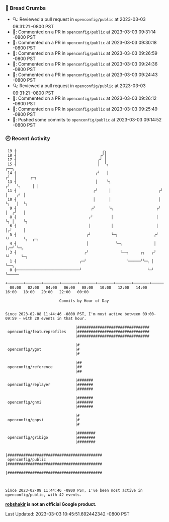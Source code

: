 ### 🍞 Bread Crumbs

 * 🔍: Reviewed a pull request in  `openconfig/public` at 2023-03-03 09:31:21 -0800 PST
 * 💬: Commented on a PR in  `openconfig/public` at 2023-03-03 09:31:14 -0800 PST
 * 💬: Commented on a PR in  `openconfig/public` at 2023-03-03 09:30:18 -0800 PST
 * 💬: Commented on a PR in  `openconfig/public` at 2023-03-03 09:26:59 -0800 PST
 * 💬: Commented on a PR in  `openconfig/public` at 2023-03-03 09:24:36 -0800 PST
 * 💬: Commented on a PR in  `openconfig/public` at 2023-03-03 09:24:43 -0800 PST
 * 🔍: Reviewed a pull request in  `openconfig/public` at 2023-03-03 09:31:21 -0800 PST
 * 💬: Commented on a PR in  `openconfig/public` at 2023-03-03 09:26:12 -0800 PST
 * 💬: Commented on a PR in  `openconfig/public` at 2023-03-03 09:25:49 -0800 PST
 * 🚢: Pushed some commits to `openconfig/public` at 2023-03-03 09:14:52 -0800 PST

### 🕘 Recent Activity
```
 19 ┼                                      ╭╮
 18 ┤                                     ╭╯│
 17 ┤                                    ╭╯ │
 15 ┤                                    │  ╰╮                         ╭──╮
 14 ┤                                   ╭╯   │                        ╭╯  │      ╭─╮
 13 ┤                                   │    ╰╮                      ╭╯   ╰╮     │ │
 11 ┤                                  ╭╯     │                     ╭╯     │    ╭╯ │
 10 ┤                                  │      │                     │      ╰╮   │  ╰╮
  9 ┤                                 ╭╯      ╰╮                   ╭╯       │  ╭╯   │
  8 ┤                                ╭╯        │                   │        ╰╮ │    ╰╮
  6 ┤                                │         │                   │         │╭╯     │
  5 ┤                               ╭╯         ╰─╮                ╭╯         ╰╯      ╰╮  ╭─╮
  4 ┤                               │            ╰─╮              │                   │╭─╯ ╰─╮
  3 ┤                              ╭╯              ╰──╮     ╭╮   ╭╯                   ╰╯     ╰─╮
  1 ┤                            ╭─╯                  ╰─────╯╰─╮ │                             ╰──╮
  0 ┼────────────────────────────╯                             ╰─╯                                ╰─────
    +───────+───────+───────+───────+───────+───────+───────+───────+───────+───────+───────+───────+────
  00:00   02:00   04:00   06:00   08:00   10:00   12:00   14:00   16:00   18:00   20:00   22:00   00:00   

						Commits by Hour of Day


Since 2023-02-08 11:44:46 -0800 PST, I'm most active between 09:00-09:59 - with 20 events in that hour.

```



```
                               |################################
 openconfig/featureprofiles    |################################
                               |################################

                               |#
 openconfig/ygot               |#
                               |#

                               |##
 openconfig/reference          |##
                               |##

                               |#######
 openconfig/replayer           |#######
                               |#######

                               |#######
 openconfig/gnmi               |#######
                               |#######

                               |#
 openconfig/gnpsi              |#
                               |#

                               |########
 openconfig/gribigo            |########
                               |########

                               |##########################################
 openconfig/public             |##########################################
                               |##########################################



Since 2023-02-08 11:44:46 -0800 PST, I've been most active in openconfig/public, with 42 events.

```
**[robshakir](mailto:robjs@google.com) is not an official Google product.**  


Last Updated: 2023-03-03 10:45:51.692442342 -0800 PST
